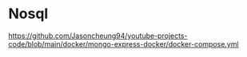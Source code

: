 # Nosql

https://github.com/Jasoncheung94/youtube-projects-code/blob/main/docker/mongo-express-docker/docker-compose.yml
